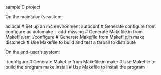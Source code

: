 sample C project

On the maintainer’s system:

aclocal # Set up an m4 environment
autoconf # Generate configure from configure.ac
automake --add-missing # Generate Makefile.in from Makefile.am
./configure # Generate Makefile from Makefile.in
make distcheck # Use Makefile to build and test a tarball to distribute


On the end-user’s system:

./configure # Generate Makefile from Makefile.in
make # Use Makefile to build the program
make install # Use Makefile to install the program
